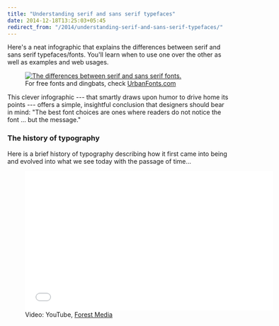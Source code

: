```yaml
---
title: "Understanding serif and sans serif typefaces"
date: 2014-12-18T13:25:03+05:45
redirect_from: "/2014/understanding-serif-and-sans-serif-typefaces/"
---
```


Here's a neat infographic that explains the differences between serif and sans serif typefaces/fonts. You'll learn when to use one over the other as well as examples and web usages.

<figure>
  <a href="/uploads/20141218-serif-vs-sans-the-final-battle-infographic.jpg">
    <img src="/uploads/20141218-serif-vs-sans-the-final-battle-infographic.jpg" alt="The differences between serif and sans serif fonts." title="The differences between serif and sans serif fonts.">
  </a>
  <figcaption>For free fonts and dingbats, check <a href="http://www.urbanfonts.com" rel="nofollow">UrbanFonts.com</a></figcaption>
</figure>

This clever infographic --- that smartly draws upon humor to drive home its points --- offers a simple, insightful conclusion that designers should bear in mind: "The best font choices are ones where readers do not notice the font ... but the message."

### The history of typography

Here is a brief history of typography describing how it first came into being and evolved into what we see today with the passage of time...

<figure>
  <!-- Copy & Pasted from YouTube -->
  <iframe width="560" height="315" src="//www.youtube.com/embed/wOgIkxAfJsk?rel=0&amp;theme=light" frameborder="0" allowfullscreen></iframe>
  <figcaption>Video: YouTube, <a href="http://forrestmedia.org" rel="nofollow">Forest Media</a></figcaption>
</figure>
